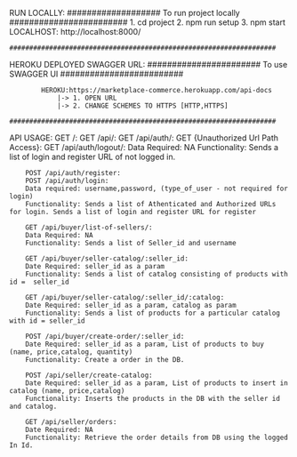 RUN LOCALLY:
    ################### To run project locally ########################
                            1. cd project
                            2. npm run setup
                            3. npm start
               LOCALHOST: http://localhost:8000/

    ###################################################################

HEROKU DEPLOYED SWAGGER URL:
    ####################### To use SWAGGER UI #########################

            HEROKU:https://marketplace-commerce.herokuapp.com/api-docs
                |-> 1. OPEN URL
                |-> 2. CHANGE SCHEMES TO HTTPS [HTTP,HTTPS]

    ###################################################################

API USAGE:
        GET /:
        GET /api/:
        GET /api/auth/:
        GET {Unauthorized Url Path Access}:
        GET /api/auth/logout/:
        Data Required: NA
        Functionality: Sends a list of login and register URL of not logged in.

        POST /api/auth/register:
        POST /api/auth/login:
        Data required: username,password, (type_of_user - not required for login)
        Functionality: Sends a list of Athenticated and Authorized URLs for login. Sends a list of login and register URL for register

        GET /api/buyer/list-of-sellers/:
        Data Required: NA
        Functionality: Sends a list of Seller_id and username

        GET /api/buyer/seller-catalog/:seller_id:
        Date Required: seller_id as a param
        Functionality: Sends a list of catalog consisting of products with id =  seller_id

        GET /api/buyer/seller-catalog/:seller_id/:catalog:
        Date Required: seller_id as a param, catalog as param
        Functionality: Sends a list of products for a particular catalog with id = seller_id

        POST /api/buyer/create-order/:seller_id:
        Date Required: seller_id as a param, List of products to buy (name, price,catalog, quantity)
        Functionality: Create a order in the DB.

        POST /api/seller/create-catalog:
        Date Required: seller_id as a param, List of products to insert in catalog (name, price,catalog)
        Functionality: Inserts the products in the DB with the seller id and catalog.

        GET /api/seller/orders:
        Date Required: NA
        Functionality: Retrieve the order details from DB using the logged In Id.        

        
